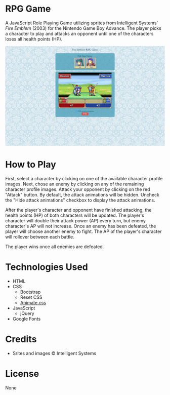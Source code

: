 # RPG Game
A JavaScript Role Playing Game utilizing sprites from Intelligent Systems' _Fire Emblem_ (2003) for the Nintendo Game Boy Advance. The player picks a character to play and attacks an opponent until one of the characters loses all health points (HP). 

![Screenshot](/assets/screenshots/screenshot.png "RPG Game Screenshot")

# How to Play
First, select a character by clicking on one of the available character profile images. Next, chose an enemy by clicking on any of the remaining character profile images. Attack your opponent by clicking on the red "Attack" button. By default, the attack animations will be hidden. Uncheck the "Hide attack animations" checkbox to display the attack animations.

After the player's character and opponent have finished attacking, the health points (HP) of both characters will be updated. The player's character will double their attack power (AP) every turn, but enemy character's AP will not increase. Once an enemy has been defeated, the player will choose another enemy to fight. The AP of the player's character will rollover between each battle.

The player wins once all enemies are defeated.

# Technologies Used
* HTML
* CSS
  * Bootstrap
  * Reset CSS
  * [Animate.css](https://daneden.github.io/animate.css)
* JavaScript
  * jQuery
* Google Fonts

# Credits
* Srites and images &copy; Intelligent Systems

# License
None
